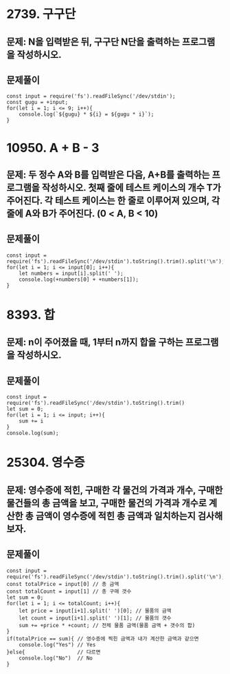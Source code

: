 # 2739. 구구단
## 문제: N을 입력받은 뒤, 구구단 N단을 출력하는 프로그램을 작성하시오. 
## 문제풀이
```
const input = require('fs').readFileSync('/dev/stdin');
const gugu = +input;
for(let i = 1; i <= 9; i++){
    console.log(`${gugu} * ${i} = ${gugu * i}`);
}
```


# 10950. A + B - 3
## 문제: 두 정수 A와 B를 입력받은 다음, A+B를 출력하는 프로그램을 작성하시오. 첫째 줄에 테스트 케이스의 개수 T가 주어진다. 각 테스트 케이스는 한 줄로 이루어져 있으며, 각 줄에 A와 B가 주어진다. (0 < A, B < 10)
## 문제풀이
```
const input = require('fs').readFileSync('/dev/stdin').toString().trim().split('\n');
for(let i = 1; i <= input[0]; i++){
    let numbers = input[i].split(' ');
    console.log(+numbers[0] + +numbers[1]);
}
```


# 8393. 합
## 문제: n이 주어졌을 때, 1부터 n까지 합을 구하는 프로그램을 작성하시오.
## 문제풀이
```
const input = require('fs').readFileSync('/dev/stdin').toString().trim()
let sum = 0;
for(let i = 1; i <= input; i++){
    sum += i
}
console.log(sum);
```


# 25304. 영수증
## 문제: 영수증에 적힌, 구매한 각 물건의 가격과 개수, 구매한 물건들의 총 금액을 보고, 구매한 물건의 가격과 개수로 계산한 총 금액이 영수증에 적힌 총 금액과 일치하는지 검사해보자.
## 문제풀이
```
const input = require('fs').readFileSync('/dev/stdin').toString().trim().split('\n');
const totalPrice = input[0] // 총 금액
const totalCount = input[1] // 총 구매 갯수
let sum = 0;
for(let i = 1; i <= totalCount; i++){
    let price = input[i+1].split(' ')[0]; // 물품의 금액
    let count = input[i+1].split(' ')[1]; // 물품의 갯수
    sum += +price * +count; // 전체 물품 금액(물품 금액 + 갯수의 합)
}
if(totalPrice == sum){ // 영수증에 찍힌 금액과 내가 계산한 금액과 같으면
    console.log("Yes") // Yes
}else{                 // 다르면
    console.log("No")  // No
}
```
